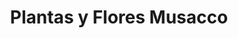---
title: "Plantas y Flores Musacco"
url: /montevideo/plantas-y-flores-musacco/
shop: centro de jardinería
---